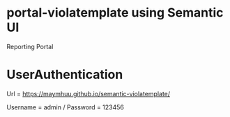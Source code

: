 # portal-violatemplate using Semantic UI
Reporting Portal
# UserAuthentication

Url = https://maymhuu.github.io/semantic-violatemplate/

Username = admin / Password = 123456
